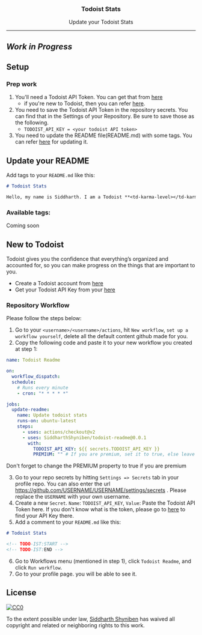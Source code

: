 <p align="center">
  <!-- <img width="400" src="assets/todoist-stat.png"> -->
  <h3 align="center">Todoist Stats</h3>
  <p align="center">Update your Todoist Stats</p>
</p>

---
## _Work in Progress_

## Setup

### Prep work

1. You'll need a Todoist API Token. You can get that from [here](https://beta.todoist.com/prefs/integrations)
   - if you're new to Todoist, then you can refer [here](#new-to-todoist).
2. You need to save the Todoist API Token in the repository secrets. You can find that in the Settings of your Repository. Be sure to save those as the following.
   - `TODOIST_API_KEY = <your todoist API token>`
3. You need to update the README file(README.md) with some tags. You can refer [here](#update-your-readme) for updating it.

## Update your README

Add tags to your `README.md` like this:

```markdown
# Todoist Stats

Hello, my name is Siddharth. I am a Todoist **<td-karma-level></td-karma-level>**
```
### Available tags:

Coming soon

## New to Todoist

Todoist gives you the confidence that everything’s organized and accounted for, so you can make progress on the things that are important to you.

- Create a Todoist account from [here](https://todoist.com/users/showregister)
- Get your Todoist API Key from your [here](https://beta.todoist.com/prefs/integrations)

### Repository Workflow

Please follow the steps below:

1. Go to your `<username>/<username>/actions`, hit `New workflow`, `set up a workflow yourself`, delete all the default content github made for you.
2. Copy the following code and paste it to your new workflow you created at step 1:

```yml
name: Todoist Readme

on:
  workflow_dispatch:
  schedule:
    # Runs every minute
    - cron: "* * * * *"

jobs:
  update-readme:
    name: Update todoist stats
    runs-on: ubuntu-latest
    steps:
      - uses: actions/checkout@v2
      - uses: SiddharthShyniben/todoist-readme@0.0.1
        with:
          TODOIST_API_KEY: ${{ secrets.TODOIST_API_KEY }}
          PREMIUM: "" # If you are premium, set it to true, else leave as is
```

Don't forget to change the PREMIUM property to true if you are premium

3. Go to your repo secrets by hitting `Settings => Secrets` tab in your profile repo. You can also enter the url https://github.com/USERNAME/USERNAME/settings/secrets . Please replace the `USERNAME` with your own username.
4. Create a new `Secret`. `Name`: `TODOIST_API_KEY`, `Value`: Paste the Todoist API Token here. If you don't know what is the token, please go to [here](https://beta.todoist.com/prefs/integrations) to find your API Key there.
5. Add a comment to your `README.md` like this:

```markdown
# Todoist Stats

<!-- TODO-IST:START -->
<!-- TODO-IST:END -->
```

6. Go to Workflows menu (mentioned in step 1), click `Todoist Readme`, and click `Run workflow`.
7. Go to your profile page. you will be able to see it.

## License

[![CC0](https://licensebuttons.net/p/zero/1.0/88x31.png)](https://creativecommons.org/publicdomain/zero/1.0/)

To the extent possible under law, [Siddharth Shyniben](https://github.com/SiddharthShyniben) has waived all copyright and related or neighboring rights to this work.
